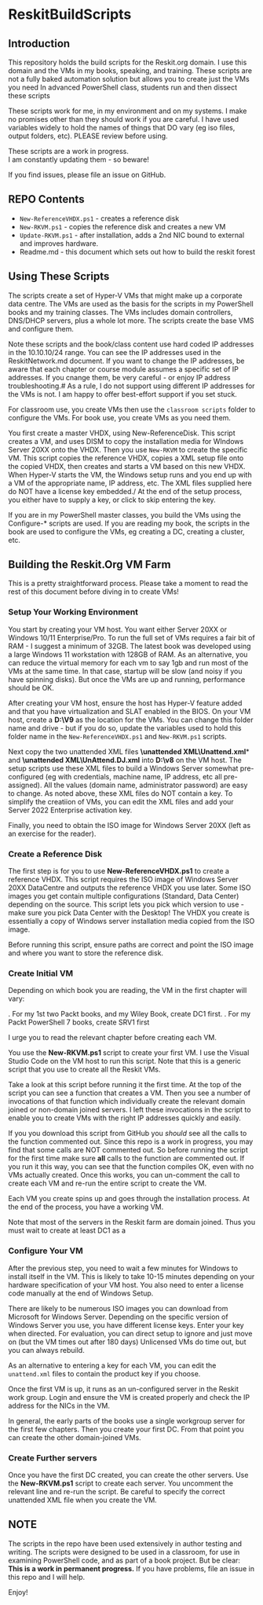 # ReskitBuildScripts

## Introduction

This repository holds the build scripts for the Reskit.org domain.
I use this domain and the VMs in my books, speaking, and training.
These scripts are not a fully baked automation solution but allows you to create just the VMs you need
In advanced PowerShell class, students run and then dissect these scripts

These scripts work for me, in my environment and on my systems.
I make no promises other than they should work if you are careful.
I have used variables widely to hold the names of things that DO vary (eg iso files, output folders, etc).
PLEASE review before using.

These scripts are a work in progress.  
I am constantly updating them - so beware!

If you find issues, please file an issue on GitHub.

## REPO Contents

* `New-ReferenceVHDX.ps1` - creates a reference disk
* `New-RKVM.ps1` - copies the reference disk and creates a new VM
* `Update-RKVM.ps1` - after installation, adds a 2nd NIC bound to external and improves hardware.
* Readme.md - this document which sets out how to build the reskit forest

## Using These Scripts

The scripts create a set of Hyper-V VMs that might make up a corporate data centre.
The VMs are used as the basis for the scripts in my PowerShell books and my training classes.
The VMs includes domain controllers, DNS/DHCP servers, plus a whole lot more.
The scripts create the base VMS and configure them.

Note these scripts and the book/class content use hard coded IP addresses in the 10.10.10/24 range. 
You can see the IP addresses used in the ReskitNetwork.md document.
If you want to change the IP addresses, be aware that each chapter or course module assumes a specific set of IP addresses.
If you cnange them, be very careful - or enjoy IP address troubleshooting.#
As a rule, I do not support using different IP addresses for the VMs is not.
I am happy to offer best-effort support if you set stuck.

For classroom use, you create VMs then use the `classroom scripts` folder to configure the VMs.
For book use, you create VMs as you need them.

You first create a master VHDX, using New-ReferenceDisk. This script creates a VM, and uses DISM to copy the installation media for WIndows Server 20XX onto the VHDX.
Then you use ``New-RKVM`` to create the specific VM. This script copies the reference VHDX, copies a XML setup file onto the copied VHDX, then creates and starts a VM based on this new VHDX.
When Hyper-V starts the VM, the Windows setup runs and you end up with a VM of the appropriate name, IP address, etc.
The XML files supplied here do NOT have a license key embedded./
At the end of the setup process, you either have to supply a key, or click to skip entering the key.

If you are in my PowerShell master classes, you build the VMs using the Configure-* scripts are used.
If you are reading my book, the scripts in the book are used to configure the VMs, eg creating a DC, creating a cluster, etc.

## Building the Reskit.Org VM Farm

This is a pretty straightforward process.
Please take a moment to read the rest of this document before diving in to create VMs!

### Setup Your Working Environment

You start by creating your VM host.
You want either Server 20XX or Windows 10/11 Enterprise/Pro.
To run the full set of VMs requires a fair bit of RAM - I suggest a minimum of 32GB. 
The latest book was developed using a large Windows 11 workstation with 128GB of RAM.
As an alternative, you can reduce the virtual memory for each vm to say 1gb and run most of the VMs at the same time.
In that case, startup will be slow (and noisy if you have spinning disks).
But once the VMs are up and running, performance should be OK.

After creating your VM host, ensure the host has Hyper-V feature added and that you have virtualization and SLAT enabled in the BIOS.
On your VM host, create a **D:\V9** as the location for the VMs.
You can change this folder name and drive - but if you do so, update the variables used to hold this folder name in the `New-ReferenceVHDX.ps1` and `New-RKVM.ps1` scripts.

Next copy the two unattended XML files **\unattended XML\Unattend.xml*** and **\unattended XML\UnAttend.DJ.xml** into **D:\v8** on the VM host.
The setup scripts use these XML files to build a Windows Server somewhat pre-configured (eg with credentials, machine name, IP address, etc all pre-assigned).
All the values (domain name, administrator password) are easy to change.
As noted above, these XML files do NOT contain a key.
To simplify the creatiion of VMs, you can edit the XML files and add your Server 2022 Enterprise activation key.

Finally, you need to obtain the ISO image for Windows Server 20XX (left as an exercise for the reader). 

### Create a Reference Disk

The first step is for you to use **New-ReferenceVHDX.ps1** to create a reference VHDX.
This script requires the ISO image of Windows Server 20XX DataCentre and outputs the reference VHDX you use later.
Some ISO images you get contain multiple configurations (Standard, Data Center) depending on the source.
This script lets you pick which version to use - make sure you pick Data Center with the Desktop!
The VHDX you create is essentially a copy of Windows server installation media copied from the ISO image.

Before running this script, ensure paths are correct and point the ISO image and where you want to store the reference disk.

### Create Initial VM

Depending on which book you are reading, the VM in the first chapter will vary:

. For my 1st two Packt books, and my Wiley Book, create DC1 first.
. For my Packt PowerShell 7 books, create SRV1 first

I urge you to read the relevant chapter before creating each VM.

You use the **New-RKVM.ps1** script to create your first VM.
I use the Visual Studio Code on the VM host to run this script.
Note that this is a generic script that you use to create all the Reskit VMs.

Take a look at this script before running it the first time.
At the top of the script you can see a function that creates a VM.
Then you see a number of invocations of that function which individually create the relevant domain joined or non-domain joined servers.
I left these invocations in the script to enable you to create VMs with the right IP addresses quickly and easily.

If you you download this script from GitHub you _should_ see all the calls to the function commented out.
Since this repo is a work in progress, you may find that some calls are NOT commented out.
So before running the script for the first time make sure **all** calls to the function are commented out.
If you run it this way, you can see that the function compiles OK, even with no VMs actually created.
Once this works, you can un-comment the call to create each VM and re-run the entire script to create the VM.

Each VM you create spins up and goes through the installation process.
At the end of the process, you have a working VM.

Note that most of the servers in the Reskit farm are domain joined.
Thus you must wait to create at least DC1 as a 

### Configure Your VM

After the previous step, you need to wait a few minutes for Windows to install itself in the VM.
This is likely to take 10-15 minutes depending on your hardware specification of your VM host.
You also need to enter a license code manually at the end of Windows Setup.

There are likely to be numerous ISO images you can download from Microsoft for Windows Server.
Depending on the specific version of Windows Server you use, you have different license keys.
Enter your key when directed. 
For evaluation, you can direct setup to ignore and just move on (but the VM times out after 180 days)
Unlicensed VMs do time out, but you can always rebuild.

As an alternative to entering a key for each VM, you can edit the ``unattend.xml`` files to contain the product key if you choose.

Once the first VM is up, it runs as an un-configured server in the Reskit work group.
Login and ensure the VM is created properly and check the IP address for the NICs in the VM.

In general, the early parts of the books use a single workgroup server for the first few chapters.
Then you create your first DC.
From that point you can create the other domain-joined VMs.

### Create Further servers

Once you have the first DC created, you can create the other servers.
Use the **New-RKVM.ps1** script to create each server.
You uncomment the relevant line and re-run the script.
Be careful to specify the correct unattended XML file when you create the VM.

## NOTE

The scripts in the repo have been used extensively in author testing and writing.
The scripts were designed to be used in a classroom, for use in examining PowerShell code, and as part of a book project.
But be clear: **This is a work in permanent progress.**
If you have problems, file an issue in this repo and I will help.

Enjoy!
